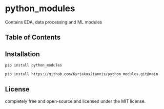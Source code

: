# python_modules

Contains EDA, data processing and ML modules

## Table of Contents


## Installation

```bash
pip install python_modules
```
```bash
pip install https://github.com/KyriakosJiannis/python_modules.git@main--upgrade
```


## License
completely free and open-source and licensed under the MIT license.
